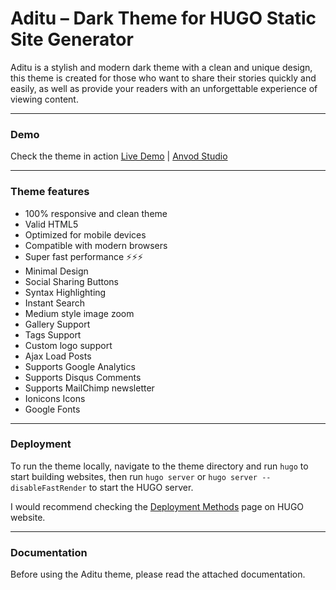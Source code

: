 # Aditu – Dark Theme for HUGO Static Site Generator

Aditu is a stylish and modern dark theme with a clean and unique design, this theme is created for those who want to share their stories quickly and easily, as well as provide your readers with an unforgettable experience of viewing content.

* * *

### Demo

Check the theme in action [Live Demo](https://aditu-hugo.netlify.app/) |
[Anvod Studio](https://themeforest.net/user/anvodstudio)

* * *

### Theme features

- 100% responsive and clean theme
- Valid HTML5
- Optimized for mobile devices
- Compatible with modern browsers
- Super fast performance ⚡⚡⚡
- Minimal Design
- Social Sharing Buttons
- Syntax Highlighting
- Instant Search
- Medium style image zoom
- Gallery Support
- Tags Support
- Custom logo support
- Ajax Load Posts
- Supports Google Analytics
- Supports Disqus Comments
- Supports MailChimp newsletter
- Ionicons Icons
- Google Fonts

* * *

### Deployment

To run the theme locally, navigate to the theme directory and run `hugo` to start building websites, then run `hugo server` or `hugo server --disableFastRender` to start the HUGO server.

I would recommend checking the [Deployment Methods](https://gohugo.io/hosting-and-deployment/) page on HUGO website.

* * *

### Documentation

Before using the Aditu theme, please read the attached documentation.